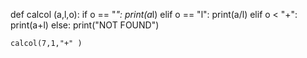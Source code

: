 def calcol (a,l,o):
    if o == "*":
        print(a*l)
    elif o == "l":
        print(a/l)
    elif o < "+":
        print(a+l)
    else:
        print("NOT FOUND")

    calcol(7,1,"+" )
